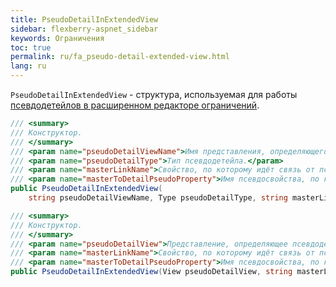 ```yaml
---
title: PseudoDetailInExtendedView
sidebar: flexberry-aspnet_sidebar
keywords: Ограничения
toc: true
permalink: ru/fa_pseudo-detail-extended-view.html
lang: ru
---
```


`PseudoDetailInExtendedView` - структура, используемая для работы [псевдодетейлов в расширенном редакторе ограничений](fa_details-at-adv-limit-editor.html).

```csharp
/// <summary>
/// Конструктор.
/// </summary>
/// <param name="pseudoDetailViewName">Имя представления, определяющего псевдодетейл.</param>
/// <param name="pseudoDetailType">Тип псевдодетейла.</param>
/// <param name="masterLinkName">Свойство, по которому идёт связь от псевдодетейла к детейлу.</param>
/// <param name="masterToDetailPseudoProperty">Имя псевдосвойства, по которому идёт связь от мастера к детейлу.</param>
public PseudoDetailInExtendedView(
	string pseudoDetailViewName, Type pseudoDetailType, string masterLinkName, string masterToDetailPseudoProperty)
```

```csharp
/// <summary>
/// Конструктор.
/// </summary>
/// <param name="pseudoDetailView">Представление, определяющее псевдодетейл.</param>
/// <param name="masterLinkName">Свойство, по которому идёт связь от псевдодетейла к детейлу.</param>
/// <param name="masterToDetailPseudoProperty">Имя псевдосвойства, по которому идёт связь от мастера к детейлу.</param>
public PseudoDetailInExtendedView(View pseudoDetailView, string masterLinkName, string masterToDetailPseudoProperty)
```
